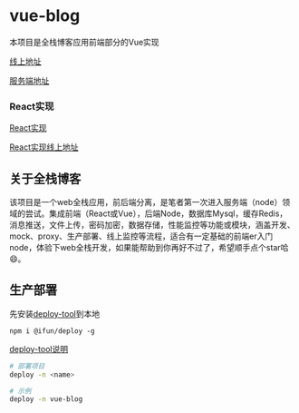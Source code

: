 # vue-blog

本项目是全栈博客应用前端部分的Vue实现


[线上地址](http://rulifun.cn/vue-blog)

[服务端地址](https://github.com/weihomechen/blog-node)


### React实现

[React实现](https://github.com/weihomechen/blog)

[React实现线上地址](http://rulifun.cn/blog)


## 关于全栈博客

该项目是一个web全栈应用，前后端分离，是笔者第一次进入服务端（node）领域的尝试。集成前端（React或Vue），后端Node，数据库Mysql，缓存Redis，消息推送，文件上传，密码加密，数据存储，性能监控等功能或模块，涵盖开发、mock、proxy、生产部署、线上监控等流程，适合有一定基础的前端er入门node，体验下web全栈开发，如果能帮助到你再好不过了，希望顺手点个star哈😄。

## 生产部署

先安装[deploy-tool](https://github.com/weihomechen/deploy-tool)到本地

```
npm i @ifun/deploy -g
```

[deploy-tool说明](https://github.com/weihomechen/deploy-tool/blob/master/README.md)

```sh
# 部署项目
deploy -n <name>

# 示例
deploy -n vue-blog
```